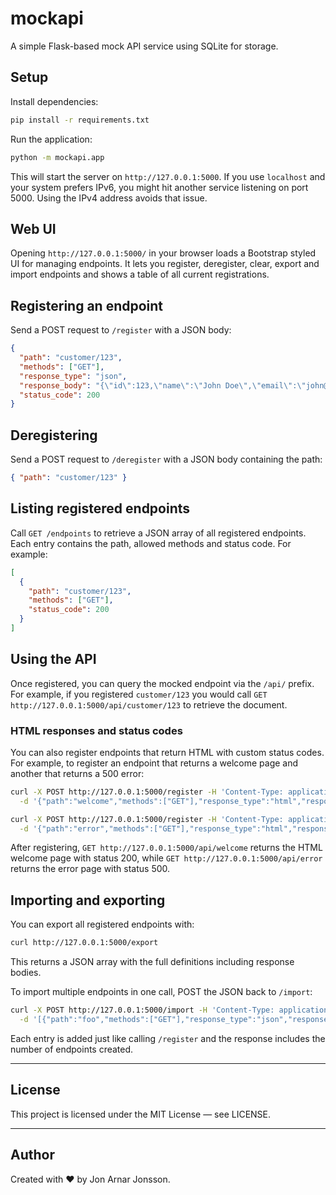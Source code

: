# mockapi

A simple Flask-based mock API service using SQLite for storage.

## Setup

Install dependencies:

```bash
pip install -r requirements.txt
```

Run the application:

```bash
python -m mockapi.app
```

This will start the server on `http://127.0.0.1:5000`. If you use
`localhost` and your system prefers IPv6, you might hit another service
listening on port 5000. Using the IPv4 address avoids that issue.

## Web UI

Opening `http://127.0.0.1:5000/` in your browser loads a Bootstrap styled UI
for managing endpoints. It lets you register, deregister, clear, export and
import endpoints and shows a table of all current registrations.

## Registering an endpoint

Send a POST request to `/register` with a JSON body:

```json
{
  "path": "customer/123",
  "methods": ["GET"],
  "response_type": "json",
  "response_body": "{\"id\":123,\"name\":\"John Doe\",\"email\":\"john@doe.com\"}",
  "status_code": 200
}
```

## Deregistering

Send a POST request to `/deregister` with a JSON body containing the path:

```json
{ "path": "customer/123" }
```

## Listing registered endpoints

Call `GET /endpoints` to retrieve a JSON array of all registered endpoints.
Each entry contains the path, allowed methods and status code. For example:

```json
[
  {
    "path": "customer/123",
    "methods": ["GET"],
    "status_code": 200
  }
]
```

## Using the API

Once registered, you can query the mocked endpoint via the `/api/` prefix.
For example, if you registered `customer/123` you would call
`GET http://127.0.0.1:5000/api/customer/123` to retrieve the document.

### HTML responses and status codes

You can also register endpoints that return HTML with custom status codes. For
example, to register an endpoint that returns a welcome page and another that
returns a 500 error:

```bash
curl -X POST http://127.0.0.1:5000/register -H 'Content-Type: application/json' \
  -d '{"path":"welcome","methods":["GET"],"response_type":"html","response_body":"<h1>Welcome</h1>","status_code":200}'

curl -X POST http://127.0.0.1:5000/register -H 'Content-Type: application/json' \
  -d '{"path":"error","methods":["GET"],"response_type":"html","response_body":"<h1>Internal Server Error</h1>","status_code":500}'
```

After registering, `GET http://127.0.0.1:5000/api/welcome` returns the HTML
welcome page with status 200, while
`GET http://127.0.0.1:5000/api/error` returns the error page with status 500.

## Importing and exporting

You can export all registered endpoints with:

```bash
curl http://127.0.0.1:5000/export
```

This returns a JSON array with the full definitions including response bodies.

To import multiple endpoints in one call, POST the JSON back to `/import`:

```bash
curl -X POST http://127.0.0.1:5000/import -H 'Content-Type: application/json' \
  -d '[{"path":"foo","methods":["GET"],"response_type":"json","response_body":"{}","status_code":200}]'
```

Each entry is added just like calling `/register` and the response includes the
number of endpoints created.

---

## License

This project is licensed under the MIT License — see LICENSE.

---

## Author

Created with ❤️  by Jon Arnar Jonsson.
